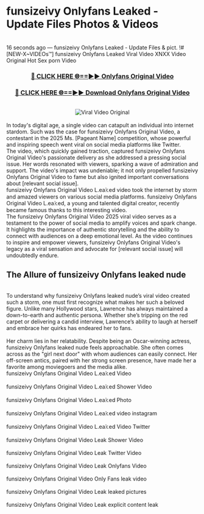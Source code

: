 # funsizeivy Onlyfans Leaked - Update Files Photos & Videos 
<br>
16 seconds ago — funsizeivy Onlyfans Leaked - Update Files & pict. !#[NEW-X~VIDEOs™] funsizeivy Onlyfans Leaked Viral Video XNXX Video Original Hot Sex porn Video
<br>
<div align="center">
<h3><a href="http://freeplayer.one?title=funsizeivy&ref=25OR" rel="nofollow">🔴 CLICK HERE 🌐==►► Onlyfans Original Video</a></h3>
<h3><a href="http://freeplayer.one?title=funsizeivy&ref=25OR" rel="nofollow">🔴 CLICK HERE 🌐==►► Download Onlyfans Original Video</a></h3>
<br>
<a href="http://freeplayer.one?title=funsizeivy&ref=25OR" rel="nofollow" data-target="animated-image.originalLink"><img src="https://i.ibb.co.com/xMMVF88/686577567.gif" alt="Viral Video Original" style="max-width: 100%; display: inline-block;" data-target="animated-image.originalImage"></a>
</div>
<br>
In today's digital age, a single video can catapult an individual into internet stardom. Such was the case for funsizeivy Onlyfans Original Video, a contestant in the 2025 Ms. [Pageant Name] competition, whose powerful and inspiring speech went viral on social media platforms like Twitter.
<br>
The video, which quickly gained traction, captured funsizeivy Onlyfans Original Video's passionate delivery as she addressed a pressing social issue. Her words resonated with viewers, sparking a wave of admiration and support. The video's impact was undeniable; it not only propelled funsizeivy Onlyfans Original Video to fame but also ignited important conversations about [relevant social issue].
<br>
funsizeivy Onlyfans Original Video L.ea𝚔ed video took the internet by storm and amazed viewers on various social media platforms. funsizeivy Onlyfans Original Video L.ea𝚔ed, a young and talented digital creator, recently became famous thanks to this interesting video.
<br>
The funsizeivy Onlyfans Original Video 2025 viral video serves as a testament to the power of social media to amplify voices and spark change. It highlights the importance of authentic storytelling and the ability to connect with audiences on a deep emotional level. As the video continues to inspire and empower viewers, funsizeivy Onlyfans Original Video's legacy as a viral sensation and advocate for [relevant social issue] will undoubtedly endure.
<br>
<h2>The Allure of funsizeivy Onlyfans leaked nude</h2>
<br>
To understand why funsizeivy Onlyfans leaked nude’s viral video created such a storm, one must first recognize what makes her such a beloved figure. Unlike many Hollywood stars, Lawrence has always maintained a down-to-earth and authentic persona. Whether she’s tripping on the red carpet or delivering a candid interview, Lawrence’s ability to laugh at herself and embrace her quirks has endeared her to fans.
<br><br>
Her charm lies in her relatability. Despite being an Oscar-winning actress, funsizeivy Onlyfans leaked nude feels approachable. She often comes across as the "girl next door" with whom audiences can easily connect. Her off-screen antics, paired with her strong screen presence, have made her a favorite among moviegoers and the media alike.
<br>
funsizeivy Onlyfans Original Video L.ea𝚔ed Video
<br><br>
funsizeivy Onlyfans Original Video L.ea𝚔ed Shower Video
<br><br>
funsizeivy Onlyfans Original Video L.ea𝚔ed Photo
<br><br>
funsizeivy Onlyfans Original Video L.ea𝚔ed video instagram
<br><br>
funsizeivy Onlyfans Original Video L.ea𝚔ed Video Twitter
<br><br>
funsizeivy Onlyfans Original Video Leak Shower Video
<br><br>
funsizeivy Onlyfans Original Video Leak Twitter Video
<br><br>
funsizeivy Onlyfans Original Video Leak Onlyfans Video
<br><br>
funsizeivy Onlyfans Original Video Only Fans leak video
<br><br>
funsizeivy Onlyfans Original Video Leak leaked pictures
<br><br>
funsizeivy Onlyfans Original Video Leak explicit content leak